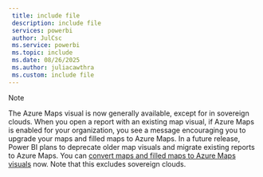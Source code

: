 ```yaml
---
 title: include file
 description: include file
 services: powerbi
 author: JulCsc
 ms.service: powerbi
 ms.topic: include
 ms.date: 08/26/2025
 ms.author: juliacawthra
 ms.custom: include file
---
```


> [!NOTE]
> The Azure Maps visual is now generally available, except for in sovereign clouds. When you open a report with an existing map visual, if Azure Maps is enabled for your organization, you see a message encouraging you to upgrade your maps and filled maps to Azure Maps. In a future release, Power BI plans to deprecate older map visuals and migrate existing reports to Azure Maps. You can [convert maps and filled maps to Azure Maps visuals](/azure/azure-maps/power-bi-visual-conversion?context=/power-bi/create-reports/context/context) now. Note that this excludes sovereign clouds.
